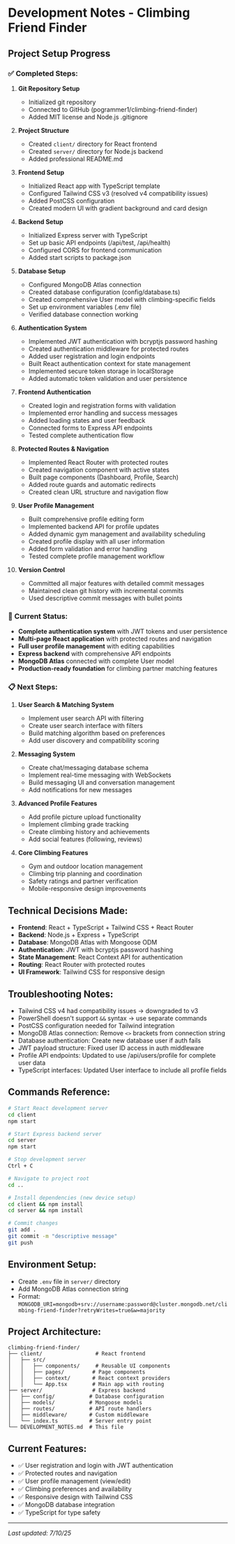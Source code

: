 # Development Notes - Climbing Friend Finder

## Project Setup Progress

### ✅ Completed Steps:
1. **Git Repository Setup**
   - Initialized git repository
   - Connected to GitHub (pogrammer1/climbing-friend-finder)
   - Added MIT license and Node.js .gitignore

2. **Project Structure**
   - Created `client/` directory for React frontend
   - Created `server/` directory for Node.js backend
   - Added professional README.md

3. **Frontend Setup**
   - Initialized React app with TypeScript template
   - Configured Tailwind CSS v3 (resolved v4 compatibility issues)
   - Added PostCSS configuration
   - Created modern UI with gradient background and card design

4. **Backend Setup**
   - Initialized Express server with TypeScript
   - Set up basic API endpoints (/api/test, /api/health)
   - Configured CORS for frontend communication
   - Added start scripts to package.json

5. **Database Setup**
   - Configured MongoDB Atlas connection
   - Created database configuration (config/database.ts)
   - Created comprehensive User model with climbing-specific fields
   - Set up environment variables (.env file)
   - Verified database connection working

6. **Authentication System**
   - Implemented JWT authentication with bcryptjs password hashing
   - Created authentication middleware for protected routes
   - Added user registration and login endpoints
   - Built React authentication context for state management
   - Implemented secure token storage in localStorage
   - Added automatic token validation and user persistence

7. **Frontend Authentication**
   - Created login and registration forms with validation
   - Implemented error handling and success messages
   - Added loading states and user feedback
   - Connected forms to Express API endpoints
   - Tested complete authentication flow

8. **Protected Routes & Navigation**
   - Implemented React Router with protected routes
   - Created navigation component with active states
   - Built page components (Dashboard, Profile, Search)
   - Added route guards and automatic redirects
   - Created clean URL structure and navigation flow

9. **User Profile Management**
   - Built comprehensive profile editing form
   - Implemented backend API for profile updates
   - Added dynamic gym management and availability scheduling
   - Created profile display with all user information
   - Added form validation and error handling
   - Tested complete profile management workflow

10. **Version Control**
    - Committed all major features with detailed commit messages
    - Maintained clean git history with incremental commits
    - Used descriptive commit messages with bullet points

### 🔄 Current Status:
- **Complete authentication system** with JWT tokens and user persistence
- **Multi-page React application** with protected routes and navigation
- **Full user profile management** with editing capabilities
- **Express backend** with comprehensive API endpoints
- **MongoDB Atlas** connected with complete User model
- **Production-ready foundation** for climbing partner matching features

### 📋 Next Steps:
1. **User Search & Matching System**
   - Implement user search API with filtering
   - Create user search interface with filters
   - Build matching algorithm based on preferences
   - Add user discovery and compatibility scoring

2. **Messaging System**
   - Create chat/messaging database schema
   - Implement real-time messaging with WebSockets
   - Build messaging UI and conversation management
   - Add notifications for new messages

3. **Advanced Profile Features**
   - Add profile picture upload functionality
   - Implement climbing grade tracking
   - Create climbing history and achievements
   - Add social features (following, reviews)

4. **Core Climbing Features**
   - Gym and outdoor location management
   - Climbing trip planning and coordination
   - Safety ratings and partner verification
   - Mobile-responsive design improvements

## Technical Decisions Made:
- **Frontend**: React + TypeScript + Tailwind CSS + React Router
- **Backend**: Node.js + Express + TypeScript
- **Database**: MongoDB Atlas with Mongoose ODM
- **Authentication**: JWT with bcryptjs password hashing
- **State Management**: React Context API for authentication
- **Routing**: React Router with protected routes
- **UI Framework**: Tailwind CSS for responsive design

## Troubleshooting Notes:
- Tailwind CSS v4 had compatibility issues → downgraded to v3
- PowerShell doesn't support `&&` syntax → use separate commands
- PostCSS configuration needed for Tailwind integration
- MongoDB Atlas connection: Remove `<>` brackets from connection string
- Database authentication: Create new database user if auth fails
- JWT payload structure: Fixed user ID access in auth middleware
- Profile API endpoints: Updated to use /api/users/profile for complete user data
- TypeScript interfaces: Updated User interface to include all profile fields

## Commands Reference:
```bash
# Start React development server
cd client
npm start

# Start Express backend server
cd server
npm start

# Stop development server
Ctrl + C

# Navigate to project root
cd ..

# Install dependencies (new device setup)
cd client && npm install
cd server && npm install

# Commit changes
git add .
git commit -m "descriptive message"
git push
```

## Environment Setup:
- Create `.env` file in `server/` directory
- Add MongoDB Atlas connection string
- Format: `MONGODB_URI=mongodb+srv://username:password@cluster.mongodb.net/climbing-friend-finder?retryWrites=true&w=majority`

## Project Architecture:
```
climbing-friend-finder/
├── client/                 # React frontend
│   ├── src/
│   │   ├── components/     # Reusable UI components
│   │   ├── pages/         # Page components
│   │   ├── context/       # React context providers
│   │   └── App.tsx        # Main app with routing
├── server/                # Express backend
│   ├── config/           # Database configuration
│   ├── models/           # Mongoose models
│   ├── routes/           # API route handlers
│   ├── middleware/       # Custom middleware
│   └── index.ts          # Server entry point
└── DEVELOPMENT_NOTES.md  # This file
```

## Current Features:
- ✅ User registration and login with JWT authentication
- ✅ Protected routes and navigation
- ✅ User profile management (view/edit)
- ✅ Climbing preferences and availability
- ✅ Responsive design with Tailwind CSS
- ✅ MongoDB database integration
- ✅ TypeScript for type safety

---
*Last updated: 7/10/25* 